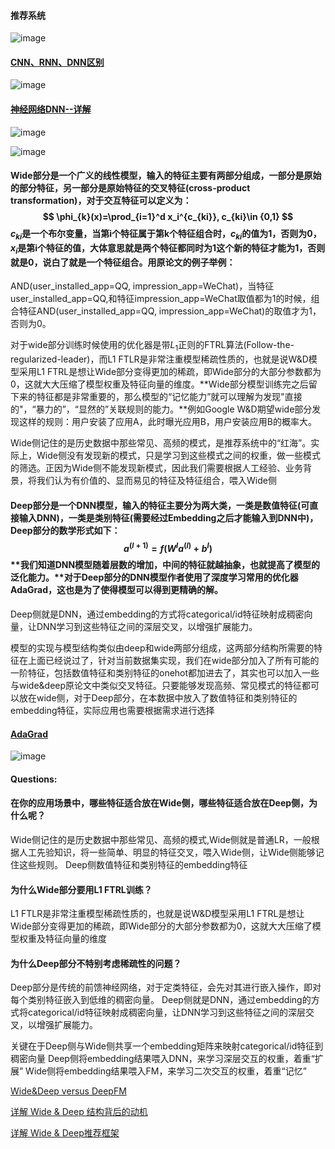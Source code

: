 #### 推荐系统

![image](https://user-images.githubusercontent.com/39177230/111759984-2bdb3880-88d9-11eb-8bd7-c07a759f0b23.png)


#### [CNN、RNN、DNN区别](https://blog.csdn.net/lff1208/article/details/77717149)

![image](https://user-images.githubusercontent.com/39177230/111754741-4e6a5300-88d3-11eb-83aa-c7015afc501c.png)

#### [神经网络DNN--详解](https://blog.csdn.net/qq_33472146/article/details/91351181)

![image](https://user-images.githubusercontent.com/39177230/111755165-c5075080-88d3-11eb-96ba-b5b1a353c835.png)

![image](https://user-images.githubusercontent.com/39177230/111757653-83c47000-88d6-11eb-8393-01529848a8eb.png)


#### Wide部分是一个广义的线性模型，输入的特征主要有两部分组成，一部分是原始的部分特征，另一部分是原始特征的交叉特征(cross-product transformation)，对于交互特征可以定义为： $$ \phi_{k}(x)=\prod_{i=1}^d x_i^{c_{ki}}, c_{ki}\in {0,1} $$ $c_{ki}$是一个布尔变量，当第i个特征属于第k个特征组合时，$c_{ki}$的值为1，否则为0，$x_i$是第i个特征的值，大体意思就是两个特征都同时为1这个新的特征才能为1，否则就是0，说白了就是一个特征组合。用原论文的例子举例：

AND(user_installed_app=QQ, impression_app=WeChat)，当特征user_installed_app=QQ,和特征impression_app=WeChat取值都为1的时候，组合特征AND(user_installed_app=QQ, impression_app=WeChat)的取值才为1，否则为0。

对于wide部分训练时候使用的优化器是带$L_1$正则的FTRL算法(Follow-the-regularized-leader)，而L1 FTLR是非常注重模型稀疏性质的，也就是说W&D模型采用L1 FTRL是想让Wide部分变得更加的稀疏，即Wide部分的大部分参数都为0，这就大大压缩了模型权重及特征向量的维度。**Wide部分模型训练完之后留下来的特征都是非常重要的，那么模型的“记忆能力”就可以理解为发现"直接的"，“暴力的”，“显然的”关联规则的能力。**例如Google W&D期望wide部分发现这样的规则：用户安装了应用A，此时曝光应用B，用户安装应用B的概率大。

Wide侧记住的是历史数据中那些常见、高频的模式，是推荐系统中的“红海”。实际上，Wide侧没有发现新的模式，只是学习到这些模式之间的权重，做一些模式的筛选。正因为Wide侧不能发现新模式，因此我们需要根据人工经验、业务背景，将我们认为有价值的、显而易见的特征及特征组合，喂入Wide侧

#### Deep部分是一个DNN模型，输入的特征主要分为两大类，一类是数值特征(可直接输入DNN)，一类是类别特征(需要经过Embedding之后才能输入到DNN中)，Deep部分的数学形式如下： $$ a^{(l+1)} = f(W^{l}a^{(l)} + b^{l}) $$ **我们知道DNN模型随着层数的增加，中间的特征就越抽象，也就提高了模型的泛化能力。**对于Deep部分的DNN模型作者使用了深度学习常用的优化器AdaGrad，这也是为了使得模型可以得到更精确的解。

Deep侧就是DNN，通过embedding的方式将categorical/id特征映射成稠密向量，让DNN学习到这些特征之间的深层交叉，以增强扩展能力。

模型的实现与模型结构类似由deep和wide两部分组成，这两部分结构所需要的特征在上面已经说过了，针对当前数据集实现，我们在wide部分加入了所有可能的一阶特征，包括数值特征和类别特征的onehot都加进去了，其实也可以加入一些与wide&deep原论文中类似交叉特征。只要能够发现高频、常见模式的特征都可以放在wide侧，对于Deep部分，在本数据中放入了数值特征和类别特征的embedding特征，实际应用也需要根据需求进行选择

#### [AdaGrad](https://blog.csdn.net/u010089444/article/details/76725843?ops_request_misc=%257B%2522request%255Fid%2522%253A%2522161614564616780262511289%2522%252C%2522scm%2522%253A%252220140713.130102334..%2522%257D&request_id=161614564616780262511289&biz_id=0&utm_medium=distribute.pc_search_result.none-task-blog-2~all~baidu_landing_v2~default-6-76725843.first_rank_v2_pc_rank_v29&utm_term=Adagrad)
![image](https://user-images.githubusercontent.com/39177230/111758613-ac009e80-88d7-11eb-9e5b-dcbc596376be.png)


#### Questions:

#### 在你的应用场景中，哪些特征适合放在Wide侧，哪些特征适合放在Deep侧，为什么呢？
Wide侧记住的是历史数据中那些常见、高频的模式,Wide侧就是普通LR，一般根据人工先验知识，将一些简单、明显的特征交叉，喂入Wide侧，让Wide侧能够记住这些规则。
Deep侧数值特征和类别特征的embedding特征


#### 为什么Wide部分要用L1 FTRL训练？
L1 FTLR是非常注重模型稀疏性质的，也就是说W&D模型采用L1 FTRL是想让Wide部分变得更加的稀疏，即Wide部分的大部分参数都为0，这就大大压缩了模型权重及特征向量的维度

#### 为什么Deep部分不特别考虑稀疏性的问题？
Deep部分是传统的前馈神经网络，对于定类特征，会先对其进行嵌入操作，即对每个类别特征嵌入到低维的稠密向量。
Deep侧就是DNN，通过embedding的方式将categorical/id特征映射成稠密向量，让DNN学习到这些特征之间的深层交叉，以增强扩展能力。

关键在于Deep侧与Wide侧共享一个embedding矩阵来映射categorical/id特征到稠密向量
Deep侧将embedding结果喂入DNN，来学习深层交互的权重，着重“扩展”
Wide侧将embedding结果喂入FM，来学习二次交互的权重，着重“记忆”


[Wide&Deep versus DeepFM](https://blog.csdn.net/sinat_29819401/article/details/91359217?ops_request_misc=%257B%2522request%255Fid%2522%253A%2522161614607416780266229481%2522%252C%2522scm%2522%253A%252220140713.130102334.pc%255Fall.%2522%257D&request_id=161614607416780266229481&biz_id=0&utm_medium=distribute.pc_search_result.none-task-blog-2~all~first_rank_v2~rank_v29-11-91359217.first_rank_v2_pc_rank_v29&utm_term=wide+deep%E7%89%B9%E5%BE%81%E5%B7%A5%E7%A8%8B)

[详解 Wide & Deep 结构背后的动机](https://zhuanlan.zhihu.com/p/53361519)

[详解 Wide & Deep推荐框架](https://mp.weixin.qq.com/s/NQ2jmzrvT3OwD02DAHCTwQ)

